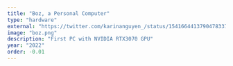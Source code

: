 ```yaml
---
title: "Boz, a Personal Computer"
type: "hardware"
external: "https://twitter.com/karinanguyen_/status/1541664413790478337"
image: "boz.png"
description: "First PC with NVIDIA RTX3070 GPU"
year: "2022"
order: -0.01
---
```

